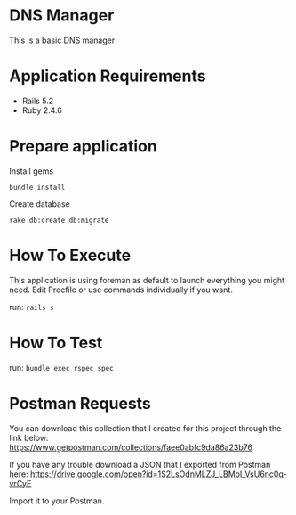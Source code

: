 # DNS Manager

This is a basic DNS manager

# Application Requirements

* Rails 5.2
* Ruby 2.4.6

# Prepare application

Install gems

`bundle install`

Create database

`rake db:create db:migrate`

# How To Execute

This application is using foreman as default to launch everything you might need.
Edit Procfile or use commands individually if you want.

run: 
`rails s`

# How To Test

run: 
`bundle exec rspec spec`

# Postman Requests

You can download this collection that I created for this project through the link below:
https://www.getpostman.com/collections/faee0abfc9da86a23b76

If you have any trouble download a JSON that I exported from Postman here:
https://drive.google.com/open?id=1S2LsOdnMLZJ_LBMoI_VsU6nc0q-vrCyE

Import it to your Postman.
